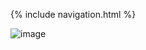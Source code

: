 {% include navigation.html %}

![image](https://user-images.githubusercontent.com/89223650/158456669-c48db865-ce6a-45b9-a790-911350cf7547.png)